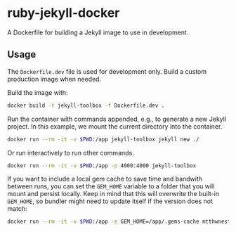 # ruby-jekyll-docker

A Dockerfile for building a Jekyll image to use in development.

## Usage

The `Dockerfile.dev` file is used for development only. Build a custom production image when needed.

Build the image with:

```bash
docker build -t jekyll-toolbox -f Dockerfile.dev .
```

Run the container with commands appended, e.g., to generate a new Jekyll project. In this example, we mount the current directory into the container.

```bash
docker run --rm -it -v $PWD:/app jekyll-toolbox jekyll new ./
```

Or run interactively to run other commands.

```bash
docker run --rm -it -v $PWD:/app -p 4000:4000 jekyll-toolbox
```

If you want to include a local gem cache to save time and bandwith between runs, you can set the `GEM_HOME` variable to a folder that you will mount and persist locally. Keep in mind that this will overwrite the built-in `GEM_HOME`, so bundler might need to update itself if the version does not match:

```bash
docker run --rm -it -v $PWD:/app -e GEM_HOME=/app/.gems-cache mtthwnestor/jekyll-toolbox bundle install
```